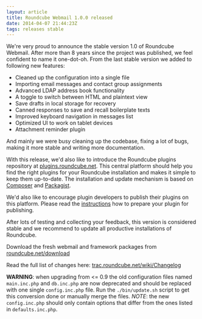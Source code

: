 ```yaml
---
layout: article
title: Roundcube Webmail 1.0.0 released
date: 2014-04-07 21:44:23Z
tags: releases stable
---
```

We're very proud to announce the stable version 1.0 of Roundcube Webmail. After more
than 8 years since the project was published, we feel confident to name it one-dot-oh.
From the last stable version we added to following new features:

* Cleaned up the configuration into a single file
* Importing email messages and contact group assignments
* Advanced LDAP address book functionality
* A toggle to switch between HTML and plaintext view
* Save drafts in local storage for recovery
* Canned responses to save and recall boilerplate texts
* Improved keyboard navigation in messages list
* Optimized UI to work on tablet devices
* Attachment reminder plugin

And mainly we were busy cleaning up the codebase, fixing a lot of bugs, making it
more stable and writing more documentation.

With this release, we'd also like to introduce the Roundcube plugins repository at
[plugins.roundcube.net](http://plugins.roundcube.net). This central platform should help you
find the right plugins for your Roundcube installation and makes it simple to keep them up-to-date.
The installation and update mechanism is based on [Composer](https://getcomposer.org)
and [Packagist](https://packagist.org/).

We'd also like to encourage plugin developers to publish their plugins on this platform.
Please read the [instructions](http://plugins.roundcube.net/about) how to prepare your
plugin for publishing.

After lots of testing and collecting your feedback, this version is considered stable
and we recommend to update all productive installations of Roundcube.

Download the fresh webmail and framework packages from [roundcube.net/download](https://roundcube.net/download)

Read the full list of changes here: [trac.roundcube.net/wiki/Changelog](http://trac.roundcube.net/wiki/Changelog)

**WARNING**: when upgrading from <= 0.9 the old configuration files named `main.inc.php`
and `db.inc.php` are now deprecated and should be replaced with one single `config.inc.php` file.
Run the `./bin/update.sh` script to get this conversion done or manually merge  the files.
*NOTE*: the new `config.inc.php` should only contain options that differ from the ones listed
in `defaults.inc.php`.

